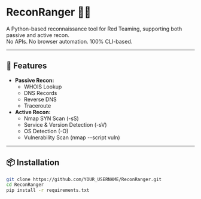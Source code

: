 # ReconRanger 🕵️‍♂️
A Python-based reconnaissance tool for Red Teaming, supporting both passive and active recon.  
No APIs. No browser automation. 100% CLI-based.

---

## 🚀 Features
- **Passive Recon:**
  - WHOIS Lookup
  - DNS Records
  - Reverse DNS
  - Traceroute
- **Active Recon:**
  - Nmap SYN Scan (-sS)
  - Service & Version Detection (-sV)
  - OS Detection (-O)
  - Vulnerability Scan (nmap --script vuln)

---

## 📦 Installation
```bash
git clone https://github.com/YOUR_USERNAME/ReconRanger.git
cd ReconRanger
pip install -r requirements.txt
